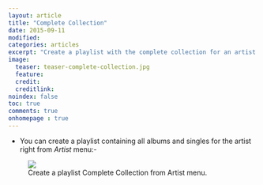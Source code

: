 ```yaml
---
layout: article
title: "Complete Collection"
date: 2015-09-11
modified:
categories: articles
excerpt: "Create a playlist with the complete collection for an artist."
image:
  teaser: teaser-complete-collection.jpg
  feature:
  credit:
  creditlink:
noindex: false
toc: true
comments: true
onhomepage : true
---
```


* You can create a playlist containing all albums and singles for the artist right from *Artist* menu:-

<figure>
	<img src="{{ site.url }}/images/complete-collection1.jpg">
	<figcaption>Create a playlist Complete Collection from Artist menu.</figcaption>
</figure>

